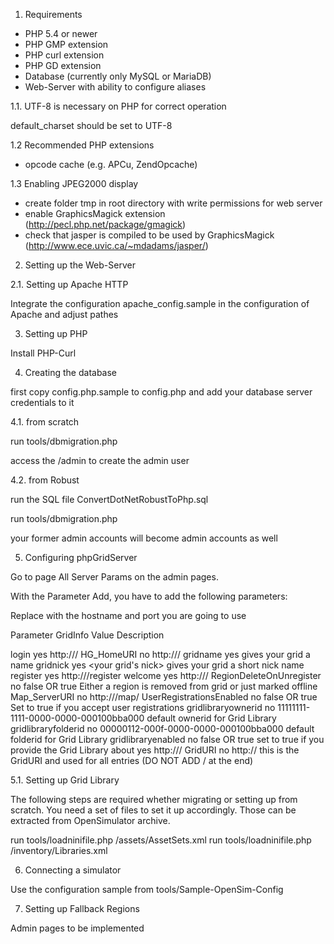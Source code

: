 1. Requirements

- PHP 5.4 or newer
- PHP GMP extension
- PHP curl extension
- PHP GD extension
- Database (currently only MySQL or MariaDB)
- Web-Server with ability to configure aliases

1.1. UTF-8 is necessary on PHP for correct operation

default_charset should be set to UTF-8


1.2 Recommended PHP extensions

- opcode cache (e.g. APCu, ZendOpcache)


1.3 Enabling JPEG2000 display

- create folder tmp in root directory with write permissions for web server
- enable GraphicsMagick extension (http://pecl.php.net/package/gmagick)
- check that jasper is compiled to be used by GraphicsMagick (http://www.ece.uvic.ca/~mdadams/jasper/)


2. Setting up the Web-Server

2.1. Setting up Apache HTTP

Integrate the configuration apache_config.sample in the
configuration of Apache and adjust pathes


3. Setting up PHP

Install PHP-Curl

4. Creating the database

first copy config.php.sample to config.php and add your database server 
credentials to it

4.1. from scratch

run tools/dbmigration.php

access the <yourhost>/admin to create the admin user


4.2. from Robust

run the SQL file ConvertDotNetRobustToPhp.sql

run tools/dbmigration.php

your former admin accounts will become admin accounts as well


5. Configuring phpGridServer

Go to page All Server Params on the admin pages.

With the Parameter Add, you have to add the following parameters:

Replace <yourgridserver> with the hostname and port you are going to use

Parameter                  GridInfo                              Value                                 Description

login                      yes                                   http://<yourgridserver>/
HG_HomeURI                 no                                    http://<yourgridserver>/
gridname                   yes                                   <your long grid name>                 gives your grid a name
gridnick                   yes                                   <your grid's nick>                    gives your grid a short nick name
register                   yes                                   http://<yourgridserver>/register
welcome		           yes                                   http://<yourgridserver>/
RegionDeleteOnUnregister   no                                    false OR true                         Either a region is removed from grid or just marked offline
Map_ServerURI              no                                    http://<yourgridserver>/map/
UserRegistrationsEnabled   no                                    false OR true                         Set to true if you accept user registrations
gridlibraryownerid         no                                    11111111-1111-0000-0000-000100bba000  default ownerid for Grid Library
gridlibraryfolderid        no                                    00000112-000f-0000-0000-000100bba000  default folderid for Grid Library
gridlibraryenabled         no                                    false OR true                         set to true if you provide the Grid Library
about                      yes                                   http://<yourgridserver>/
GridURI                    no                                    http://<yourgridserver>               this is the GridURI and used for all entries (DO NOT ADD / at the end)


5.1. Setting up Grid Library

The following steps are required whether migrating or setting up from scratch.
You need a set of files to set it up accordingly. Those can be extracted from OpenSimulator archive.

run tools/loadninifile.php <path-to-opensim-bin>/assets/AssetSets.xml
run tools/loadninifile.php <path-to-opensim-bin>/inventory/Libraries.xml

6. Connecting a simulator

Use the configuration sample from tools/Sample-OpenSim-Config


7. Setting up Fallback Regions

Admin pages to be implemented
